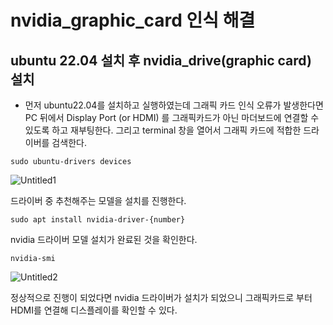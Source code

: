 # nvidia_graphic_card 인식 해결

## ubuntu 22.04 설치 후 nvidia_drive(graphic card) 설치

* 먼저 ubuntu22.04를 설치하고 실행하였는데 그래픽 카드 인식 오류가 발생한다면 PC 뒤에서 Display Port (or HDMI) 를 그래픽카드가 아닌 마더보드에 연결할 수 있도록 하고 재부팅한다. 그리고 terminal 창을 열어서 그래픽 카드에 적합한 드라이버를 검색한다.

`sudo ubuntu-drivers devices`

![Untitled1](~/robotics/images/Untitled1.png)

드라이버 중 추천해주는 모델을 설치를 진행한다.

`sudo apt install nvidia-driver-{number}`

nvidia 드라이버 모델 설치가 완료된 것을 확인한다.

`nvidia-smi`

![Untitled2](~/kyu8456.github.io/robotics/images/Untitled2.png)

정상적으로 진행이 되었다면 nvidia 드라이버가 설치가 되었으니 그래픽카드로 부터 HDMI를 연결해 디스플레이를 확인할 수 있다.
